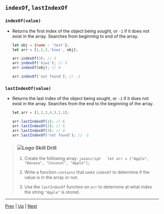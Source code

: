 ## `indexOf`, `lastIndexOf`

### `indexOf(value)`
* Returns the first index of the object being sought, or `-1` if it does not exist in the array. Searches from beginning to end of the array.

  ```javascript
  let obj = {name : 'test'};
  let arr = [1,2,3,'kiwi', obj];
  
  arr.indexOf(3); // 2
  arr.indexOf('kiwi'); // 3
  arr.indexOf(obj); // 4
  
  arr.indexOf('not found'); // -1
  ```

### `lastIndexOf(value)`
* Returns the last index of the object being sought, or `-1` if it does not exist in the array. Searches from the end to the beginning of the array.

  ```javascript
  let arr = [1,2,3,4,3,2,1];
  
  arr.lastIndexOf(1); // 6
  arr.lastIndexOf(2); // 5
  arr.lastIndexOf(3); // 4
  arr.lastIndexOf('not found'); // -1
  ```

> ### ![Logo](http://skilldistillery.com/downloads/sd_logo.jpg) Skill Drill
> 1. Create the following array:
    ```javascript  
    let arr = ["Apple", "Banana", "Coconut", "Apple"];
    ```
>
> 1. Write a function `contains` that uses `indexOf` to determine if the value is in the array or not.
>
> 1. Use the `lastIndexOf` function on `arr` to determine at what index the string `"Apple"` is stored.

<hr>

[Prev](reverseSort.md) | [Up](README.md) | [Next](filterReduce.md)

